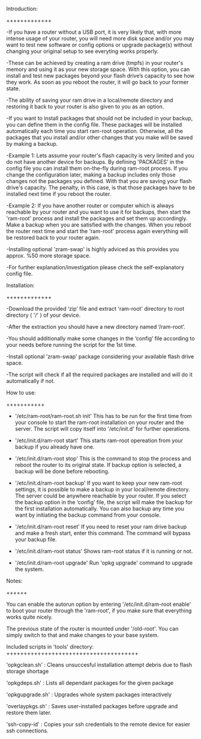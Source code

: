 Introduction:

+++++++++++++

-If you have a router without a USB port, it is very likely that, with more intense usage of your router, you will need more disk space and/or
you may want to test new software or config options or upgrade package(s) without changing your original setup to see everyting works properly.

-These can be achieved by creating a ram drive (tmpfs) in your router's memory and using it as your new storage space. With this option, you can install 
and test new packages beyond your flash drive’s capacity to see how they work. As soon as you reboot the router, it will go back to your former state.

-The ability of saving your ram drive in a local/remote directory and restoring it back to your router is also given to you as an option.

-If you want to install packages that should not be included in your backup, you can define them in the config file. These packages will be installed
automatically  each time you start ram-root operation. Otherwise, all the packages that you install and/or other changes that you make will be saved by
making a backup.
 
-Example 1: Lets assume your router's flash capacity is very limited and you do not have another device for backups. By defining 'PACKAGES' in the config
file  you can install them on-the-fly during ram-root process. If you change the configuration later, making a backup includes only those changes not the
packages you defined. With that you are saving your flash drive's capacity. The penalty, in this case, is that those packages have to be installed next
time if you reboot the router.
 
-Example 2: If you have another router or computer which is always reachable by your router and you want to use it for backups, then start the 'ram-root'
process and  install the packages and set them up accordingly. Make a backup when you are satisfied with the changes. When you reboot the router next time
and start the 'ram-root' process again everything will be restored back to your router again.

-Installing optional 'zram-swap' is highly adviced as this provides you approx. %50 more storage space.

-For further explanation/investigation please check the self-explanatory config file.


Installation:

+++++++++++++

-Download the provided ‘zip’ file and extract 'ram-root' directory to root directory ( '/' ) of your device.

-After the extraction you should have a new directory named ‘/ram-root’.

-You should additionally make some changes in the ‘config’ file according to your needs before running the script for the 1st time.

-Install optional 'zram-swap' package considering your available flash drive space.

-The script will check if all the required packages are installed and will do it automatically if not.


How to use:

+++++++++++

- '/etc/ram-root/ram-root.sh init'
This has to be run for the first time from your console to start the ram-root installation on your router and the server.
The script will copy itself into '/etc/init.d' for further operations.

- '/etc/init.d/ram-root start'
This starts ram-root opereation from your backup if you already have one.

- '/etc/init.d/ram-root stop'
This is the command to stop the process and reboot the router to its original state.
If backup option is selected, a backup will be done before rebooting.

- '/etc/init.d/ram-root backup'
If you want to keep your new ram-root settings, it is possible to make a backup in your local/remote directory.
The server could be anywhere reachable by your router.
If you select the backup option in the ‘config’ file, the script will make the backup for the first installation automatically.
You can also backup any time you want by initiating the backup command from your console.

- '/etc/init.d/ram-root reset'
If you need to reset your ram drive backup and make a fresh start, enter this command. The command will bypass your backup file.

- '/etc/init.d/ram-root status'
Shows ram-root status if it is running or not.

- '/etc/init.d/ram-root upgrade'
Run 'opkg upgrade' command to upgrade the system.


Notes:

++++++

You can enable the autorun option by entering '/etc/init.d/ram-root enable' to boot your router through the 'ram-root',
if you make sure that everything works quite nicely.

The previous state of the router is mounted under '/old-root'. You can simply switch to that and make changes to your base system.


Included scripts in 'tools' directory:
++++++++++++++++++++++++++++++++++++++

'opkgclean.sh'   : Cleans unsuccesful installation attempt debris due to flash storage shortage

'opkgdeps.sh'    : Lists all dependant packages for the given package

'opkgupgrade.sh' : Upgrades whole system packages interactively

'overlaypkgs.sh' : Saves user-installed packages before upgrade and restore them later.

'ssh-copy-id'    : Copies your ssh credentials to the remote device for easier ssh connections.
